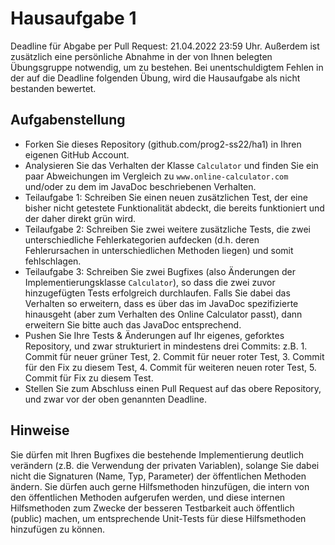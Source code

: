 # Hausaufgabe 1

Deadline für Abgabe per Pull Request: 21.04.2022 23:59 Uhr. Außerdem ist zusätzlich eine persönliche Abnahme in der von Ihnen belegten Übungsgruppe notwendig, um zu bestehen. Bei unentschuldigtem Fehlen in der auf die Deadline folgenden Übung, wird die Hausaufgabe als nicht bestanden bewertet. 

## Aufgabenstellung

- Forken Sie dieses Repository (github.com/prog2-ss22/ha1) in Ihren eigenen GitHub Account.
- Analysieren Sie das Verhalten der Klasse `Calculator` und finden Sie ein paar Abweichungen im Vergleich zu `www.online-calculator.com` und/oder zu dem im JavaDoc beschriebenen Verhalten.
- Teilaufgabe 1: Schreiben Sie einen neuen zusätzlichen Test, der eine bisher nicht getestete Funktionalität abdeckt, die bereits funktioniert und der daher direkt grün wird.
- Teilaufgabe 2: Schreiben Sie zwei weitere zusätzliche Tests, die zwei unterschiedliche Fehlerkategorien aufdecken (d.h. deren Fehlerursachen in unterschiedlichen Methoden liegen) und somit fehlschlagen.
- Teilaufgabe 3: Schreiben Sie zwei Bugfixes (also Änderungen der Implementierungsklasse `Calculator`), so dass die zwei zuvor hinzugefügten Tests erfolgreich durchlaufen. Falls Sie dabei das Verhalten so erweitern, dass es über das im JavaDoc spezifizierte hinausgeht (aber zum Verhalten des Online Calculator passt), dann erweitern Sie bitte auch das JavaDoc entsprechend.
- Pushen Sie Ihre Tests & Änderungen auf Ihr eigenes, geforktes Repository, und zwar strukturiert in mindestens drei Commits: z.B. 1. Commit für neuer grüner Test, 2. Commit für neuer roter Test, 3. Commit für den Fix zu diesem Test, 4. Commit für weiteren neuen roter Test, 5. Commit für Fix zu diesem Test.
- Stellen Sie zum Abschluss einen Pull Request auf das obere Repository, und zwar vor der oben genannten Deadline.

## Hinweise

Sie dürfen mit Ihren Bugfixes die bestehende Implementierung deutlich verändern (z.B. die Verwendung der privaten Variablen), solange Sie dabei nicht die Signaturen (Name, Typ, Parameter) der öffentlichen Methoden ändern.
Sie dürfen auch gerne Hilfsmethoden hinzufügen, die intern von den öffentlichen Methoden aufgerufen werden, und diese internen Hilfsmethoden zum Zwecke der besseren Testbarkeit auch öffentlich (public) machen, um entsprechende Unit-Tests für diese Hilfsmethoden hinzufügen zu können.

